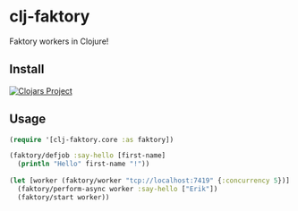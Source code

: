 # clj-faktory

Faktory workers in Clojure!

## Install

[![Clojars Project](https://clojars.org/tech.ducktype/clj-faktory/latest-version.svg)](http://clojars.org/com.apa512/rethinkdb)

## Usage

```clojure
(require '[clj-faktory.core :as faktory])

(faktory/defjob :say-hello [first-name]
  (println "Hello" first-name "!"))
  
(let [worker (faktory/worker "tcp://localhost:7419" {:concurrency 5})]
  (faktory/perform-async worker :say-hello ["Erik"])
  (faktory/start worker))
```
